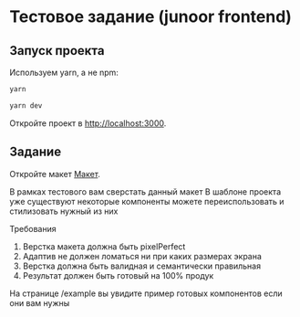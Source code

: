 # Тестовое задание (junoor frontend)

## Запуск проекта

Используем yarn, а не npm:

```bash
yarn

yarn dev
```

Откройте проект в [http://localhost:3000](http://localhost:3000).

## Задание

Откройте макет [Макет]([http://localhost:3000](https://www.figma.com/file/8PT8UblejU7btTC66UU12a/%D0%9A%D0%B2%D0%B0%D1%80%D1%82%D0%B8%D1%80%D1%8B-(Copy)?type=design&t=wnnofDvpwGDy5k8H-0)).

В рамках тестового вам сверстать данный макет
В шаблоне проекта уже существуют некоторые компоненты можете переиспользовать и стилизовать нужный из них

Требования
1. Верстка макета должна быть pixelPerfect
2. Адаптив не должен ломаться ни при каких размерах экрана
3. Верстка должна быть валидная и семантически правильная
4. Результат должен быть готовый на 100% продук

На странице /example вы увидите пример готовых компонентов если они вам нужны
